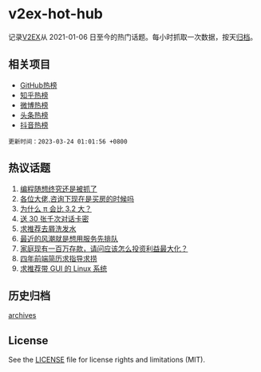 # v2ex-hot-hub

 记录[V2EX](https://www.v2ex.com/)从 2021-01-06 日至今的热门话题。每小时抓取一次数据，按天[归档](archives)。
 
 ## 相关项目

- [GitHub热榜](https://github.com/it985/github-hot-hub)
- [知乎热榜](https://github.com/it985/zhihu-hot-hub)
- [微博热榜](https://github.com/it985/weibo-hot-hub)
- [头条热榜](https://github.com/it985/toutiao-hot-hub)
- [抖音热榜](https://github.com/it985/douyin-hot-hub)


 `更新时间：2023-03-24 01:01:56 +0800`

## 热议话题

1. [编程随想终究还是被抓了](https://www.v2ex.com/t/926477)
1. [各位大佬,咨询下现在是买房的时候吗](https://www.v2ex.com/t/926397)
1. [为什么 π 会比 3.2 大？](https://www.v2ex.com/t/926432)
1. [送 30 张千次对话卡密](https://www.v2ex.com/t/926423)
1. [求推荐去屑洗发水](https://www.v2ex.com/t/926425)
1. [最近的风潮就是想用服务先排队](https://www.v2ex.com/t/926430)
1. [家庭现有一百万存款，请问应该怎么投资利益最大化？](https://www.v2ex.com/t/926512)
1. [四年前端简历求指导求捞](https://www.v2ex.com/t/926406)
1. [求推荐带 GUI 的 Linux 系统](https://www.v2ex.com/t/926381)

## 历史归档

[archives](archives)

## License

See the [LICENSE](LICENSE) file for license rights and limitations (MIT).
